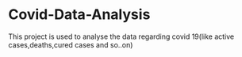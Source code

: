 # Covid-Data-Analysis

This project is used to analyse the data regarding covid 19(like active cases,deaths,cured cases and so..on)
